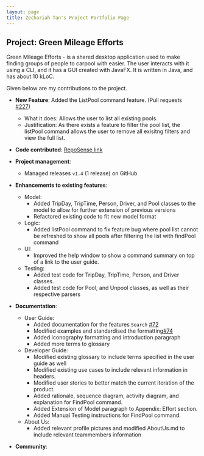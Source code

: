 ```yaml
---
layout: page
title: Zechariah Tan's Project Portfolio Page
---
```


## Project: Green Mileage Efforts
Green Mileage Efforts - is a shared desktop application used to make finding groups of people to carpool with easier.
The user interacts with it using a CLI, and it has a GUI created with JavaFX. It is written in Java, and has about
10 kLoC.

Given below are my contributions to the project.

* **New Feature**: Added the ListPool command feature. (Pull requests [\#227](https://github.com/AY2021S2-CS2103T-W10-1/tp/pull/227))
    * What it does: Allows the user to list all existing pools.
    * Justification: As there exists a feature to filter the pool list, the listPool command allows the user to remove all exisitng filters and view the full list.

* **Code contributed**: [RepoSense link](https://nus-cs2103-ay2021s2.github.io/tp-dashboard/?search=zechariah&sort=groupTitle&sortWithin=title&timeframe=commit&mergegroup=&groupSelect=groupByRepos&breakdown=true&checkedFileTypes=docs~functional-code~test-code~other&since=2021-02-19&tabOpen=true&tabType=authorship&zFR=false&tabAuthor=ZechariahTan&tabRepo=AY2021S2-CS2103T-W10-1%2Ftp%5Bmaster%5D&authorshipIsMergeGroup=false&authorshipFileTypes=docs)

* **Project management**:
  * Managed releases `v1.4` (1 release) on GitHub

* **Enhancements to existing features**:
  * Model:
    * Added TripDay, TripTime, Person, Driver, and Pool classes to the model to allow for further extension of previous versions
    * Refactored existing code to fit new model format
  * Logic:
    * Added listPool command to fix feature bug where pool list cannot be refreshed to show all pools after filtering the list with findPool command
  * UI: 
    * Improved the help window to show a command summary on top of a link to the user guide.
  * Testing:
    * Added test code for TripDay, TripTime, Person, and Driver classes.
    * Added test code for Pool, and Unpool classes, as well as their respective parsers

* **Documentation**:
  * User Guide:
    * Added documentation for the features `Search` [\#72]()
    * Modified examples and standardised the formatting[\#74]()
    * Added iconography formatting and introduction paragraph
    * Added more terms to glossary
  * Developer Guide:
    * Modified existing glossary to include terms specified in the user guide as well
    * Modified existing use cases to include relevant information in headers.
    * Modified user stories to better match the current iteration of the product.
    * Added rationale, sequence diagram, activity diagram, and explanation for FindPool command.
    * Added Extension of Model paragraph to Appendix: Effort section.
    * Added Manual Testing instructions for FindPool command.
  * About Us:
    * Added relevant profile pictures and modified AboutUs.md to include relevant teammembers information

* **Community**:

